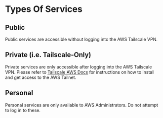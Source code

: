 # Types Of Services

## Public

Public services are accessible without logging into the AWS Tailscale VPN. 

## Private (i.e. Tailscale-Only)

Private services are only accessible after logging into the AWS Tailscale VPN. Please refer to [Tailscale AWS Docs](../tailscale.md) 
for instructions on how to install and get access to the AWS Tailnet. 

## Personal

Personal services are only available to AWS Administrators. Do not attempt to log in to these. 

